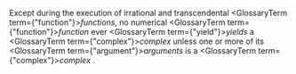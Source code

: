  



Except during the execution of irrational and transcendental <GlossaryTerm  term={"function"}><i>functions</i></GlossaryTerm>, no numerical <GlossaryTerm  term={"function"}><i>function</i></GlossaryTerm> ever <GlossaryTerm  term={"yield"}><i>yields</i></GlossaryTerm> a <GlossaryTerm  term={"complex"}><i>complex</i></GlossaryTerm> unless one or more of its <GlossaryTerm  term={"argument"}><i>arguments</i></GlossaryTerm> is a <GlossaryTerm  term={"complex"}><i>complex</i></GlossaryTerm> . 




